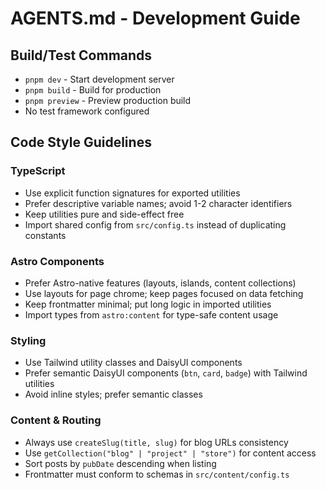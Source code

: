 # AGENTS.md - Development Guide

## Build/Test Commands
- `pnpm dev` - Start development server
- `pnpm build` - Build for production
- `pnpm preview` - Preview production build
- No test framework configured

## Code Style Guidelines

### TypeScript
- Use explicit function signatures for exported utilities
- Prefer descriptive variable names; avoid 1-2 character identifiers
- Keep utilities pure and side-effect free
- Import shared config from `src/config.ts` instead of duplicating constants

### Astro Components
- Prefer Astro-native features (layouts, islands, content collections)
- Use layouts for page chrome; keep pages focused on data fetching
- Keep frontmatter minimal; put long logic in imported utilities
- Import types from `astro:content` for type-safe content usage

### Styling
- Use Tailwind utility classes and DaisyUI components
- Prefer semantic DaisyUI components (`btn`, `card`, `badge`) with Tailwind utilities
- Avoid inline styles; prefer semantic classes

### Content & Routing
- Always use `createSlug(title, slug)` for blog URLs consistency
- Use `getCollection("blog" | "project" | "store")` for content access
- Sort posts by `pubDate` descending when listing
- Frontmatter must conform to schemas in `src/content/config.ts`